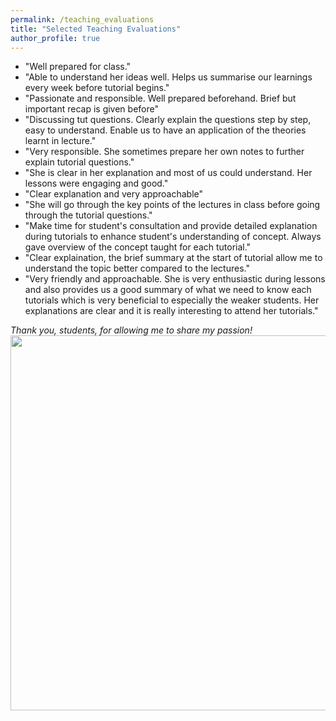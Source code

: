 ```yaml
---
permalink: /teaching_evaluations
title: "Selected Teaching Evaluations"
author_profile: true
---
```


* "Well prepared for class."
* "Able to understand her ideas well. Helps us summarise our learnings every week before tutorial begins."
* "Passionate and responsible. Well prepared beforehand. Brief but important recap is given before"
* "Discussing tut questions. Clearly explain the questions step by step, easy to understand. Enable us to have an application of the theories learnt in lecture."
* "Very responsible. She sometimes prepare her own notes to further explain tutorial questions."
* "She is clear in her explanation and most of us could understand. Her lessons were engaging and good."
* "Clear explanation and very approachable"
* "She will go through the key points of the lectures in class before going through the tutorial questions."
* "Make time for student's consultation and provide detailed explanation during tutorials to enhance student's understanding of concept. Always gave overview of the concept taught for each tutorial."
* "Clear explaination, the brief summary at the start of tutorial allow me to understand the topic better compared to the lectures."
* "Very friendly and approachable. She is very enthusiastic during lessons and also provides us a good summary of what we need to know each tutorials which is very beneficial to especially the weaker students. Her explanations are clear and it is really interesting to attend her tutorials."    


*Thank you, students, for allowing me to share my passion!*
<img src="/images/students_notes.png" class = "center" width = "600" />

